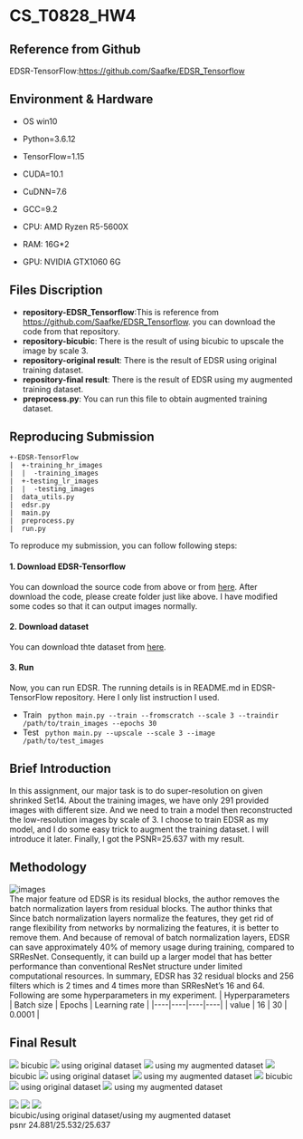 # CS_T0828_HW4

## Reference from Github
 EDSR-TensorFlow:https://github.com/Saafke/EDSR_Tensorflow
## Environment & Hardware
 - OS win10
 - Python=3.6.12
 - TensorFlow=1.15
 - CUDA=10.1
 - CuDNN=7.6
 - GCC=9.2
 
 - CPU: AMD Ryzen R5-5600X
 - RAM: 16G*2
 - GPU: NVIDIA GTX1060 6G
 
 ## Files Discription
 - **repository-EDSR_Tensorflow**:This is reference from https://github.com/Saafke/EDSR_Tensorflow. you can download the code from that repository.
 - **repository-bicubic**: There is the result of using bicubic to upscale the image by scale 3.
 - **repository-original result**: There is the result of EDSR using original training dataset.
 - **repository-final result**: There is the result of EDSR using my augmented training dataset.
 - **preprocess.py**: You can run this file to obtain augmented training dataset.
 
 ## Reproducing Submission
    +-EDSR-TensorFlow
    |  +-training_hr_images
    |  |  -training_images
    |  +-testing_lr_images
    |  |  -testing_images
    |  data_utils.py
    |  edsr.py
    |  main.py
    |  preprocess.py
    |  run.py
 
 To reproduce my submission, you can follow following steps:
 #### 1. Download EDSR-Tensorflow
   You can download the source code from above or from [here](https://github.com/Saafke/EDSR_Tensorflow). After download the code, please create folder just like above.
   I have modified some codes so that it can output images normally.
 #### 2. Download dataset
   You can download thte dataset from [here](https://drive.google.com/drive/u/0/folders/1H-sIY7zj42Fex1ZjxxSC3PV1pK4Mij6x).
 #### 3. Run
   Now, you can run EDSR. The running details is in README.md in EDSR-TensorFlow repository. Here I only list instruction I used.
   - Train  ``` python main.py --train --fromscratch --scale 3 --traindir /path/to/train_images --epochs 30```
   - Test   ``` python main.py --upscale --scale 3 --image /path/to/test_images```
   
 ## Brief Introduction
  In this assignment, our major task is to do super-resolution on given shrinked Set14. About the training images, we have only 291 provided images with different size. And we need to train a model then reconstructed the low-resolution images by scale of 3. I choose to train EDSR as my model, and I do some easy trick to augment the training dataset. I will introduce it later. Finally, I got the PSNR=25.637 with my result.
  
 ## Methodology
 ![images](https://github.com/kyliao426/CS_T0828_HW4/blob/main/EDSR_Tensorflow-master/images/EDSR.png) </br>
  The major feature od EDSR is its residual blocks, the author removes the batch normalization layers from residual blocks. The author thinks that Since batch normalization layers normalize the features, they get rid of range flexibility from networks by normalizing the features, it is better to remove them. And because of removal of batch normalization layers, EDSR can save approximately 40% of memory usage during training, compared to SRResNet. Consequently, it can build up a larger model that has better performance than conventional ResNet structure under limited computational resources. In summary, EDSR has 32 residual blocks and 256 filters which is 2 times and 4 times more than SRResNet’s 16 and 64.
  Following are some hyperparameters in my experiment.
  | Hyperparameters | Batch size | Epochs | Learning rate |
  |----|----|----|----|
  | value | 16 | 30 | 0.0001 |
  
 ## Final Result
  <img src="https://github.com/kyliao426/CS_T0828_HW4/blob/main/bicubic/04.png" > 
      bicubic
  <img src="https://github.com/kyliao426/CS_T0828_HW4/blob/main/original%20result/04.png" >
      using original dataset
  <img src="https://github.com/kyliao426/CS_T0828_HW4/blob/main/final%20result/04.png" > 
      using my augmented dataset
   
  <img src="https://github.com/kyliao426/CS_T0828_HW4/blob/main/bicubic/08.png" > 
      bicubic
  <img src="https://github.com/kyliao426/CS_T0828_HW4/blob/main/original%20result/08.png" >
      using original dataset
  <img src="https://github.com/kyliao426/CS_T0828_HW4/blob/main/final%20result/08.png" > 
      using my augmented dataset
   
  <img src="https://github.com/kyliao426/CS_T0828_HW4/blob/main/bicubic/09.png" > 
      bicubic
  <img src="https://github.com/kyliao426/CS_T0828_HW4/blob/main/original%20result/09.png" >
      using original dataset
  <img src="https://github.com/kyliao426/CS_T0828_HW4/blob/main/final%20result/09.png" > 
      using my augmented dataset
    
  <img src="https://github.com/kyliao426/CS_T0828_HW4/blob/main/bicubic/11.png" > <img src="https://github.com/kyliao426/CS_T0828_HW4/blob/main/original%20result/11.png" > <img src="https://github.com/kyliao426/CS_T0828_HW4/blob/main/final%20result/11.png" > </br>
  bicubic/using original dataset/using my augmented dataset </br>
  psnr 24.881/25.532/25.637
 
